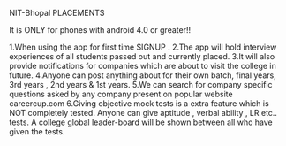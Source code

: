 NIT-Bhopal PLACEMENTS

It is ONLY for phones with android 4.0 or greater!!

1.When using the app for first time SIGNUP .
2.The app will hold interview experiences of all students passed out and currently placed.
3.It will also provide notifications for companies which are about to visit the college in future.
4.Anyone can post anything about for their own batch, final years, 3rd years , 2nd years & 1st years.
5.We can search for company specific questions asked by any company present
on popular website careercup.com
6.Giving objective mock tests is a extra feature which is NOT completely tested.
Anyone can give aptitude , verbal ability , LR etc.. tests.
A college global leader-board will be shown between all who have given the tests.
